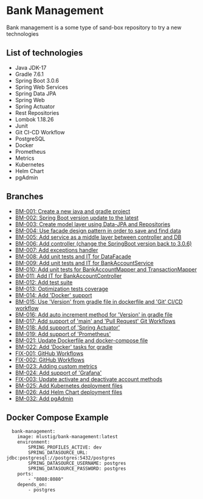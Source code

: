 # Bank Management

Bank management is a some type of sand-box repository to try a new technologies

## List of technologies

* Java JDK-17
* Gradle 7.6.1
* Spring Boot 3.0.6
* Spring Web Services
* Spring Data JPA
* Spring Web
* Spring Actuator
* Rest Repositories
* Lombok 1.18.26
* Junit
* Git CI-CD Workflow
* PostgreSQL
* Docker
* Prometheus
* Metrics
* Kubernetes
* Helm Chart
* pgAdmin

## Branches

* [BM-001: Create a new java and gradle project](https://github.com/meirlustig1983/bank-management/pull/1)
* [BM-002: Spring Boot version update to the latest](https://github.com/meirlustig1983/bank-management/pull/2)
* [BM-003: Create model layer using Data-JPA and Repositories](https://github.com/meirlustig1983/bank-management/pull/3)
* [BM-004: Use facade design pattern in order to save and find data](https://github.com/meirlustig1983/bank-management/pull/4)
* [BM-005: Add service as a middle layer between controller and DB](https://github.com/meirlustig1983/bank-management/pull/5)
* [BM-006: Add controller (change the SpringBoot version back to 3.0.6)](https://github.com/meirlustig1983/bank-management/pull/6)
* [BM-007: Add exceptions handler](https://github.com/meirlustig1983/bank-management/pull/7)
* [BM-008: Add unit tests and IT for DataFacade](https://github.com/meirlustig1983/bank-management/pull/8)
* [BM-009: Add unit tests and IT for BankAccountService](https://github.com/meirlustig1983/bank-management/pull/9)
* [BM-010: Add unit tests for BankAccountMapper and TransactionMapper](https://github.com/meirlustig1983/bank-management/pull/10)
* [BM-011: Add IT for BankAccountController](https://github.com/meirlustig1983/bank-management/pull/11)
* [BM-012: Add test suite](https://github.com/meirlustig1983/bank-management/pull/12)
* [BM-013: Optimization tests coverage](https://github.com/meirlustig1983/bank-management/pull/13)
* [BM-014: Add 'Docker' support](https://github.com/meirlustig1983/bank-management/pull/14)
* [BM-015: Use 'Version' from gradle file in dockerfile and 'Git' CI/CD workflow](https://github.com/meirlustig1983/bank-management/pull/15)
* [BM-016: Add auto increment method for 'Version' in gradle file](https://github.com/meirlustig1983/bank-management/pull/16)
* [BM-017: Add support of 'main' and 'Pull Request' Git Workflows](https://github.com/meirlustig1983/bank-management/tree/main/.github/workflows)
* [BM-018: Add support of 'Spring Actuator'](https://github.com/meirlustig1983/bank-management/pull/89)
* [BM-019: Add support of 'Prometheus'](https://github.com/meirlustig1983/bank-management/pull/91)
* [BM-021: Update Dockerfile and docker-compose file](https://github.com/meirlustig1983/bank-management/pull/93)
* [BM-022: Add 'Docker' tasks for gradle](https://github.com/meirlustig1983/bank-management/pull/95)
* [FIX-001: GitHub Workflows](https://github.com/meirlustig1983/bank-management/pull/97)
* [FIX-002: GitHub Workflows](https://github.com/meirlustig1983/bank-management/pull/98)
* [BM-023: Adding custom metrics](https://github.com/meirlustig1983/bank-management/pull/100)
* [BM-024: Add support of 'Grafana'](https://github.com/meirlustig1983/bank-management/pull/108)
* [FIX-003: Update activate and deactivate account methods](https://github.com/meirlustig1983/bank-management/pull/110)
* [BM-025: Add Kubernetes deployment files](https://github.com/meirlustig1983/bank-management/pull/112)
* [BM-026: Add Helm Chart deployment files](https://github.com/meirlustig1983/bank-management/pull/117)
* [BM-032: Add pgAdmin](https://github.com/meirlustig1983/bank-management/pull/122)

## Docker Compose Example

      bank-management:
        image: mlustig/bank-management:latest
        environment:
            SPRING_PROFILES_ACTIVE: dev
            SPRING_DATASOURCE_URL: jdbc:postgresql://postgres:5432/postgres
            SPRING_DATASOURCE_USERNAME: postgres
            SPRING_DATASOURCE_PASSWORD: postgres
        ports:
            - "8080:8080"
        depends_on:
            - postgres
